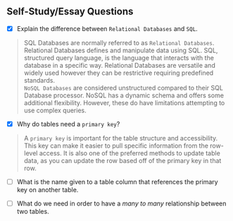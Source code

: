 ## Self-Study/Essay Questions

- [x] Explain the difference between `Relational Databases` and `SQL`.

> SQL Databases are normally referred to as `Relational Databases`. Relational Databases defines and manipulate data using SQL. SQL, structured query language, is the language that interacts with the database in a specific way. Relational Databases are versatile and widely used however they can be restrictive requiring predefined standards.   
> `NoSQL Databases` are considered unstructured compared to their SQL Database processor. NoSQL has a dynamic  schema and offers some additional flexibility. However, these do have limitations attempting to use complex queries.

- [x] Why do tables need a `primary key`?

> A `primary key` is important for the table structure and accessibility. This key can make it easier to pull specific information from the row-level access. It is also one of the preferred methods to update table data, as you can update the row based off of the primary key in that row. 

- [ ] What is the name given to a table column that references the primary key on another table.



- [ ] What do we need in order to have a _many to many_ relationship between two tables.